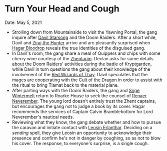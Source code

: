 # Turn Your Head and Cough

Date: May 5, 2021

- Strolling down from Mountainside to visit the Yawning Portal, the gang inquire after [Davil Starsong](../Characters/Davil%20Starsong/%21index.md) and the Doom Raiders. After a short while, Davil and [Ziraj the Hunter](../Characters/Ziraj%20the%20Hunter.md) arrive and are pleasantly surprised when [Hagar Bloodrop](../Characters/Hagar%20Bloodrop/%21index.md) reveals the true identities of the disguised gang.
- In Davil's room, the gang share a meal of Quippers and chips with some cherry wine courtesy of the [Zhentarim](../Factions/Zhentarim.md). Declan asks for some details about the Doom Raiders' activities during the battle of Kryptgarden, while Davil in turn questions the gang about their knowledge of the involvement of the [Red Wizards of Thay](../Factions/Red%20Wizards%20of%20Thay.md). Davil speculates that the mages are cooperating with the [Cult of the Dragon](../Factions/Cult%20of%20the%20Dragon.md) in order to assist with the ritual to bring Tiamat back to the material plane.
- After parting ways with the Doom Raiders, the gang and [Sirge Wintermelt](../Characters/Sirge%20Wintermelt/%21index.md) return to Roarke House to seek the counsel of [Renaer Neverember](../Characters/Renaer%20Neverember.md). The young lord doesn't entirely trust the Zhent captains, but encourages the gang not to judge a book by its cover. Hagar recommends the services of Captain Calvin Bramblebottom for Lord Neverember's nautical needs.
- Reviewing what they know, the gang debate whether and how to pursue the caravan and initiate contact with [Leosin Erlanthar](../Characters/Leosin%20Erlanthar.md). Deciding on a *sending* spell, they give Leosin an opportunity to acknowledge their presence and confirm he's not in danger by coughing, so as not to blow his cover. The response, to everyone's surprise, is a single cough.